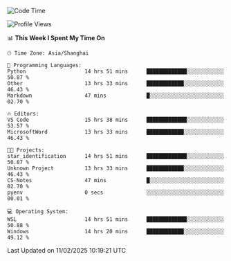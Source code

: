 <!--START_SECTION:waka-->
![Code Time](http://img.shields.io/badge/Code%20Time-2%2C269%20hrs%2019%20mins-blue)

![Profile Views](http://img.shields.io/badge/Profile%20Views-4-blue)

📊 **This Week I Spent My Time On** 

```text
🕑︎ Time Zone: Asia/Shanghai

💬 Programming Languages: 
Python                   14 hrs 51 mins      █████████████░░░░░░░░░░░░   50.87 % 
Other                    13 hrs 33 mins      ████████████░░░░░░░░░░░░░   46.43 % 
Markdown                 47 mins             █░░░░░░░░░░░░░░░░░░░░░░░░   02.70 % 

🔥 Editors: 
VS Code                  15 hrs 38 mins      █████████████░░░░░░░░░░░░   53.57 % 
MicrosoftWord            13 hrs 33 mins      ████████████░░░░░░░░░░░░░   46.43 % 

🐱‍💻 Projects: 
star_identification      14 hrs 51 mins      █████████████░░░░░░░░░░░░   50.87 % 
Unknown Project          13 hrs 33 mins      ████████████░░░░░░░░░░░░░   46.43 % 
CS-Notes                 47 mins             █░░░░░░░░░░░░░░░░░░░░░░░░   02.70 % 
pyenv                    0 secs              ░░░░░░░░░░░░░░░░░░░░░░░░░   00.01 % 

💻 Operating System: 
WSL                      14 hrs 51 mins      █████████████░░░░░░░░░░░░   50.88 % 
Windows                  14 hrs 20 mins      ████████████░░░░░░░░░░░░░   49.12 % 
```


 Last Updated on 11/02/2025 10:19:21 UTC
<!--END_SECTION:waka-->